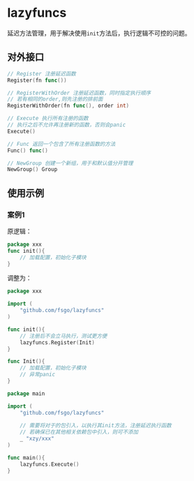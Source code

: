 # lazyfuncs
延迟方法管理，用于解决使用`init`方法后，执行逻辑不可控的问题。  

## 对外接口 
```go
// Register 注册延迟函数
Register(fn func())

// RegisterWithOrder 注册延迟函数，同时指定执行顺序
// 若有相同的order,则先注册的排前面
RegisterWithOrder(fn func(), order int)

// Execute 执行所有注册的函数
// 执行之后不允许再注册新的函数，否则会panic
Execute()

// Func 返回一个包含了所有注册函数的方法
Func() func()

// NewGroup 创建一个新组，用于和默认值分开管理
NewGroup() Group
```

## 使用示例

### 案例1

原逻辑：
```go
package xxx
func init(){
    // 加载配置，初始化子模块
}
```

调整为：
```go
package xxx

import (
    "github.com/fsgo/lazyfuncs"
)

func init(){
    // 注册后不会立马执行，测试更方便
    lazyfuncs.Register(Init)
}

func Init(){
    // 加载配置，初始化子模块
    // 异常panic
}
```

```go
package main

import (
    "github.com/fsgo/lazyfuncs"
 
    // 需要将对于的包引入，以执行其init方法，注册延迟执行函数
    // 若确保已在其他相关依赖包中引入，则可不添加
    _ "xzy/xxx"
)

func main(){
    lazyfuncs.Execute()
}
```
